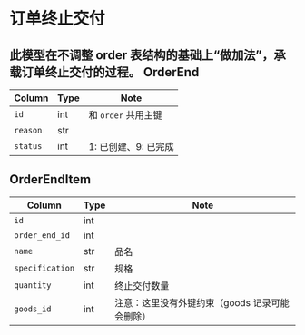 # 订单终止交付

此模型在不调整 order 表结构的基础上“做加法”，承载订单终止交付的过程。
OrderEnd
---------------------------------------------------------------------------

Column                      | Type  | Note
----------------------------|-------|-------
`id`                        | int   | 和 `order` 共用主键
`reason`                    | str   | 
`status`                    | int   | 1: 已创建、9: 已完成

OrderEndItem
---------------------------------------------------------------------------

Column                      | Type  | Note
----------------------------|-------|-------
`id`                        | int   | 
`order_end_id`              | int   | 
`name`                      | str   | 品名
`specification`             | str   | 规格
`quantity`                  | int   | 终止交付数量
`goods_id`                  | int   | 注意：这里没有外键约束（goods 记录可能会删除）

